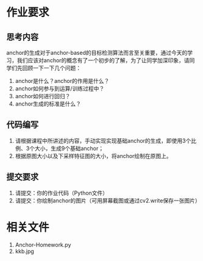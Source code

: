 # 作业要求

## 思考内容
anchor的生成对于anchor-based的目标检测算法而言至关重要，通过今天的学习，我们应该对anchor的概念有了一个初步的了解，为了让同学加深印象，请同学们先回顾一下一下几个问题：
1. anchor是什么？anchor的作用是什么？
2. anchor如何参与到运算/训练过程中？
3. anchor如何进行回归？
4. anchor生成的标准是什么？

## 代码编写
1. 请根据课程中所讲述的内容，手动实现实现基础anchor的生成，即使用3个比例、3个大小，生成9个基础anchor；
2. 根据原图大小以及下采样特征图的大小，将anchor绘制在原图上。

## 提交要求
1. 请提交：你的作业代码（Python文件）
2. 请提交：你绘制anchor的图片（可用屏幕截图或通过cv2.write保存一张图片）

# 相关文件

1. Anchor-Homework.py
2. kkb.jpg